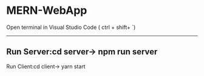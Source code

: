 # MERN-WebApp

Open terminal in Visual Studio Code ( ctrl + shift+ `)

------------------------------------------------------------
Run Server:cd server-> npm run server
------------------------------------------------------------
Run Client:cd client-> yarn start
